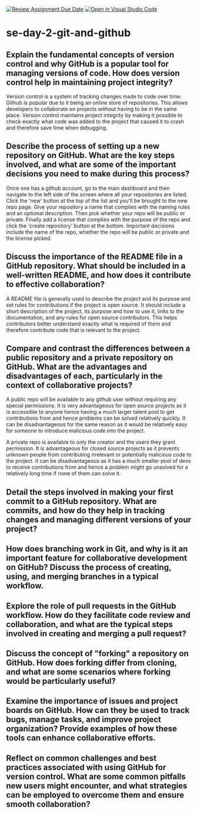 [![Review Assignment Due Date](https://classroom.github.com/assets/deadline-readme-button-22041afd0340ce965d47ae6ef1cefeee28c7c493a6346c4f15d667ab976d596c.svg)](https://classroom.github.com/a/8wgCKhpZ)
[![Open in Visual Studio Code](https://classroom.github.com/assets/open-in-vscode-2e0aaae1b6195c2367325f4f02e2d04e9abb55f0b24a779b69b11b9e10269abc.svg)](https://classroom.github.com/online_ide?assignment_repo_id=15621622&assignment_repo_type=AssignmentRepo)
# se-day-2-git-and-github
## Explain the fundamental concepts of version control and why GitHub is a popular tool for managing versions of code. How does version control help in maintaining project integrity?
Version control is a system of tracking changes made to code over time. Github is popular due to it being an online store of repositories. This allows developers to collaborate on projects without having to be in the same place. Version control maintains project integrity by making it possible to check exactly what code was added to the project that caused it to crash and therefore save time when debugging.

## Describe the process of setting up a new repository on GitHub. What are the key steps involved, and what are some of the important decisions you need to make during this process?
Once one has a github account, go to the main dashboard and then navigate to the left side of the screen where all your repositories are listed. Click the 'new' button at the top of the list and you'll be brought to the new repo page. Give your repository a name that complies with the naming rules and an optional description. Then pick whether your repo will be public or private. Finally add a license that complies with the purpose of the repo and click the 'create repository' button at the bottom. Important decisions include the name of the repo, whether the repo will be public or private and the license picked.

## Discuss the importance of the README file in a GitHub repository. What should be included in a well-written README, and how does it contribute to effective collaboration?
A README file is generally used to describe the project and its purpose and set rules for contributions if the project is open source. It should include a short description of the project, its purpose and how to use it, links to the documentation, and any rules for open source contributors. This helps contributors better understand exactly what is required of them and therefore contribute code that is relevant to the project.

## Compare and contrast the differences between a public repository and a private repository on GitHub. What are the advantages and disadvantages of each, particularly in the context of collaborative projects?
A public repo will be available to any github user without requiring any special permissions. It is very advantageous for open source projects as it is accessible to anyone hence having a much larger talent pool to get contributions from and hence problems can be solved relatively quickly. It can be disadvantageous for the same reason as it would be relatively easy for someone to introduce malicious code into the project.

A private repo is available to only the creator and the users they grant permission. It is advantageous for closed source projects as it prevents unknown people from contributing irrelevant or potentially malicious code to the project. It can be disadvantageous as it has a much smaller pool of devs to receive contributions from and hence a problem might go unsolved for a relatively long time if none of them can solve it.

## Detail the steps involved in making your first commit to a GitHub repository. What are commits, and how do they help in tracking changes and managing different versions of your project?

## How does branching work in Git, and why is it an important feature for collaborative development on GitHub? Discuss the process of creating, using, and merging branches in a typical workflow.

## Explore the role of pull requests in the GitHub workflow. How do they facilitate code review and collaboration, and what are the typical steps involved in creating and merging a pull request?

## Discuss the concept of "forking" a repository on GitHub. How does forking differ from cloning, and what are some scenarios where forking would be particularly useful?

## Examine the importance of issues and project boards on GitHub. How can they be used to track bugs, manage tasks, and improve project organization? Provide examples of how these tools can enhance collaborative efforts.

## Reflect on common challenges and best practices associated with using GitHub for version control. What are some common pitfalls new users might encounter, and what strategies can be employed to overcome them and ensure smooth collaboration?
